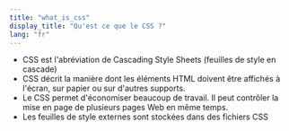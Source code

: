 ```yaml
---
title: "what_is_css"
display_title: "Qu'est ce que le CSS ?"
lang: "fr"
---
```


- CSS est l'abréviation de Cascading Style Sheets (feuilles de style en cascade)
- CSS décrit la manière dont les éléments HTML doivent être affichés à l'écran, sur papier ou sur d'autres supports.
- Le CSS permet d'économiser beaucoup de travail. Il peut contrôler la mise en page de plusieurs pages Web en même temps.
- Les feuilles de style externes sont stockées dans des fichiers CSS
